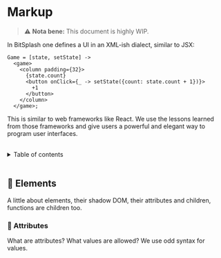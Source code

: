 # Markup

> ⚠️ **Nota bene:** This document is highly WIP.

In BitSplash one defines a UI in an XML-ish dialect, similar to JSX:

```tsx
Game = [state, setState] ->
  <game>
    <column padding={32}>
      {state.count}
      <button onClick={_ -> setState({count: state.count + 1})}>
        +1
      </button>
    </column>
  </game>;
```

This is similar to web frameworks like React. We use the lessons learned from those frameworks and give users a powerful and elegant way to program user interfaces.

<br/>

<details>
  <summary>Table of contents</summary>

- [Markup](#markup)
  - [🧱 Elements](#-elements)
    - [📃 Attributes](#-attributes)

</details>

<br/>

## 🧱 Elements

A little about elements, their shadow DOM, their attributes and children, functions are children too.

### 📃 Attributes

What are attributes? What values are allowed? We use odd syntax for values.
